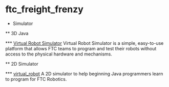 # ftc_freight_frenzy

* Simulator

** 3D Java 

*** [Virtual Robot Simulator](http://virtualftc.org/get-started/)
Virtual Robot Simulator is a simple, easy-to-use platform that allows FTC teams to program and test their robots without access to the physical hardware and mechanisms.

** 2D Simulator

*** [virtual_robot](https://github.com/Beta8397/virtual_robot)
  A 2D simulator to help beginning Java programmers learn to program for FTC Robotics.
